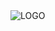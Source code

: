 <img src="(https://github.com/Mustafa-Bugra-Babuccu/Inntogo/blob/main/src/images/logo/logo.png?raw=true)" alt="LOGO">
